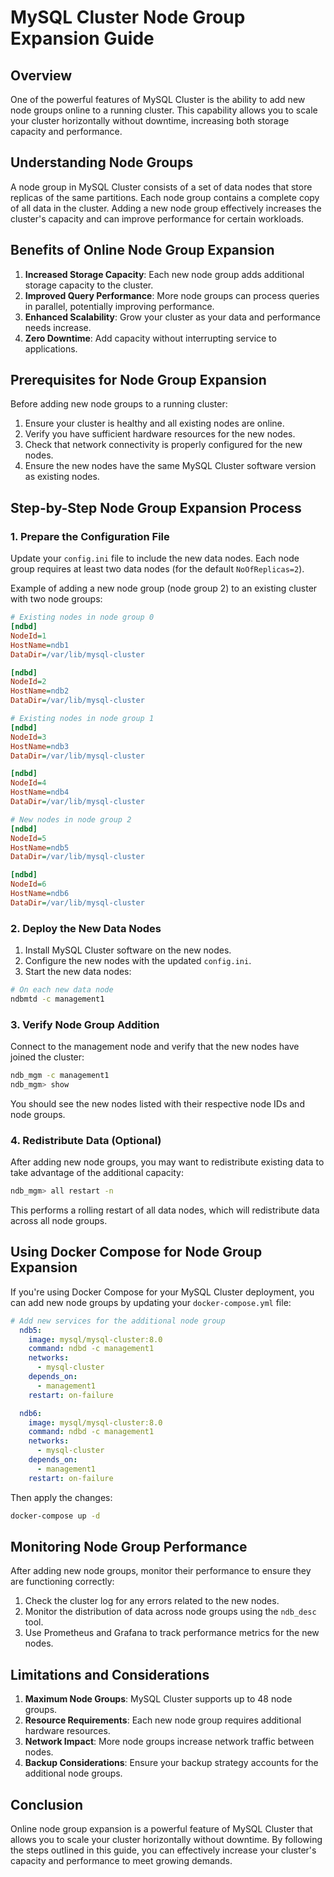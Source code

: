 # MySQL Cluster Node Group Expansion Guide

## Overview

One of the powerful features of MySQL Cluster is the ability to add new node groups online to a running cluster. This capability allows you to scale your cluster horizontally without downtime, increasing both storage capacity and performance.

## Understanding Node Groups

A node group in MySQL Cluster consists of a set of data nodes that store replicas of the same partitions. Each node group contains a complete copy of all data in the cluster. Adding a new node group effectively increases the cluster's capacity and can improve performance for certain workloads.

## Benefits of Online Node Group Expansion

1. **Increased Storage Capacity**: Each new node group adds additional storage capacity to the cluster.
2. **Improved Query Performance**: More node groups can process queries in parallel, potentially improving performance.
3. **Enhanced Scalability**: Grow your cluster as your data and performance needs increase.
4. **Zero Downtime**: Add capacity without interrupting service to applications.

## Prerequisites for Node Group Expansion

Before adding new node groups to a running cluster:

1. Ensure your cluster is healthy and all existing nodes are online.
2. Verify you have sufficient hardware resources for the new nodes.
3. Check that network connectivity is properly configured for the new nodes.
4. Ensure the new nodes have the same MySQL Cluster software version as existing nodes.

## Step-by-Step Node Group Expansion Process

### 1. Prepare the Configuration File

Update your `config.ini` file to include the new data nodes. Each node group requires at least two data nodes (for the default `NoOfReplicas=2`).

Example of adding a new node group (node group 2) to an existing cluster with two node groups:

```ini
# Existing nodes in node group 0
[ndbd]
NodeId=1
HostName=ndb1
DataDir=/var/lib/mysql-cluster

[ndbd]
NodeId=2
HostName=ndb2
DataDir=/var/lib/mysql-cluster

# Existing nodes in node group 1
[ndbd]
NodeId=3
HostName=ndb3
DataDir=/var/lib/mysql-cluster

[ndbd]
NodeId=4
HostName=ndb4
DataDir=/var/lib/mysql-cluster

# New nodes in node group 2
[ndbd]
NodeId=5
HostName=ndb5
DataDir=/var/lib/mysql-cluster

[ndbd]
NodeId=6
HostName=ndb6
DataDir=/var/lib/mysql-cluster
```

### 2. Deploy the New Data Nodes

1. Install MySQL Cluster software on the new nodes.
2. Configure the new nodes with the updated `config.ini`.
3. Start the new data nodes:

```bash
# On each new data node
ndbmtd -c management1
```

### 3. Verify Node Group Addition

Connect to the management node and verify that the new nodes have joined the cluster:

```bash
ndb_mgm -c management1
ndb_mgm> show
```

You should see the new nodes listed with their respective node IDs and node groups.

### 4. Redistribute Data (Optional)

After adding new node groups, you may want to redistribute existing data to take advantage of the additional capacity:

```bash
ndb_mgm> all restart -n
```

This performs a rolling restart of all data nodes, which will redistribute data across all node groups.

## Using Docker Compose for Node Group Expansion

If you're using Docker Compose for your MySQL Cluster deployment, you can add new node groups by updating your `docker-compose.yml` file:

```yaml
# Add new services for the additional node group
  ndb5:
    image: mysql/mysql-cluster:8.0
    command: ndbd -c management1
    networks:
      - mysql-cluster
    depends_on:
      - management1
    restart: on-failure

  ndb6:
    image: mysql/mysql-cluster:8.0
    command: ndbd -c management1
    networks:
      - mysql-cluster
    depends_on:
      - management1
    restart: on-failure
```

Then apply the changes:

```bash
docker-compose up -d
```

## Monitoring Node Group Performance

After adding new node groups, monitor their performance to ensure they are functioning correctly:

1. Check the cluster log for any errors related to the new nodes.
2. Monitor the distribution of data across node groups using the `ndb_desc` tool.
3. Use Prometheus and Grafana to track performance metrics for the new nodes.

## Limitations and Considerations

1. **Maximum Node Groups**: MySQL Cluster supports up to 48 node groups.
2. **Resource Requirements**: Each new node group requires additional hardware resources.
3. **Network Impact**: More node groups increase network traffic between nodes.
4. **Backup Considerations**: Ensure your backup strategy accounts for the additional node groups.

## Conclusion

Online node group expansion is a powerful feature of MySQL Cluster that allows you to scale your cluster horizontally without downtime. By following the steps outlined in this guide, you can effectively increase your cluster's capacity and performance to meet growing demands.
